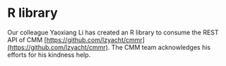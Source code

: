 # R library
Our colleague Yaoxiang Li has created an R library to consume the REST API of CMM [https://github.com/lzyacht/cmmr](https://github.com/lzyacht/cmmr). The CMM team acknowledges his efforts for his kindness help.
